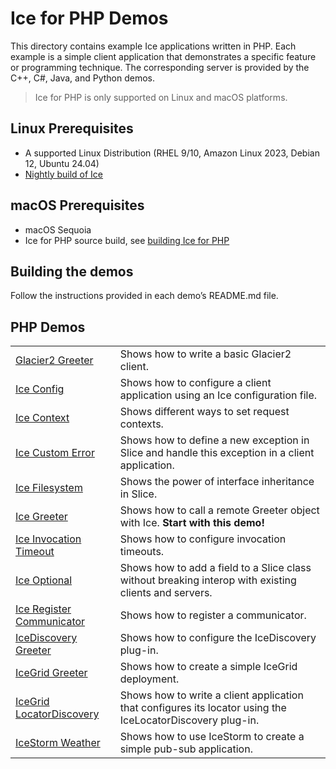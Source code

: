 # Ice for PHP Demos

This directory contains example Ice applications written in PHP. Each example is a simple client application
that demonstrates a specific feature or programming technique. The corresponding server is provided by the C++, C#,
Java, and Python demos.

> Ice for PHP is only supported on Linux and macOS platforms.

## Linux Prerequisites

- A supported Linux Distribution (RHEL 9/10, Amazon Linux 2023, Debian 12, Ubuntu 24.04)
- [Nightly build of Ice](https://github.com/zeroc-ice/ice/blob/main/NIGHTLY.md#linux)

## macOS Prerequisites

- macOS Sequoia
- Ice for PHP source build, see [building Ice for PHP](https://github.com/zeroc-ice/ice/blob/main/php/BUILDING.md)

## Building the demos

Follow the instructions provided in each demo’s README.md file.

## PHP Demos

|                                                          |                                                                                                            |
|----------------------------------------------------------|------------------------------------------------------------------------------------------------------------|
| [Glacier2 Greeter](./Glacier2/greeter/)                  | Shows how to write a basic Glacier2 client.                                                                |
| [Ice Config](./Ice/config/)                              | Shows how to configure a client application using an Ice configuration file.                               |
| [Ice Context](./Ice/context/)                            | Shows different ways to set request contexts.                                                              |
| [Ice Custom Error](./Ice/customError/)                   | Shows how to define a new exception in Slice and handle this exception in a client application.            |
| [Ice Filesystem](./Ice/filesystem/)                      | Shows the power of interface inheritance in Slice.                                                         |
| [Ice Greeter](./Ice/greeter/)                            | Shows how to call a remote Greeter object with Ice. **Start with this demo!**                              |
| [Ice Invocation Timeout](./Ice/invocationTimeout/)       | Shows how to configure invocation timeouts.                                                                |
| [Ice Optional](./Ice/optional/)                          | Shows how to add a field to a Slice class without breaking interop with existing clients and servers.      |
| [Ice Register Communicator](./Ice/registerCommunicator/) | Shows how to register a communicator.                                                                      |
| [IceDiscovery Greeter](./IceDiscovery/greeter/)          | Shows how to configure the IceDiscovery plug-in.                                                           |
| [IceGrid Greeter](./IceGrid/greeter)                     | Shows how to create a simple IceGrid deployment.                                                           |
| [IceGrid LocatorDiscovery](./IceGrid/locatorDiscovery/)  | Shows how to write a client application that configures its locator using the IceLocatorDiscovery plug-in. |
| [IceStorm Weather](./IceStorm/weather/)                  | Shows how to use IceStorm to create a simple pub-sub application.                                          |
